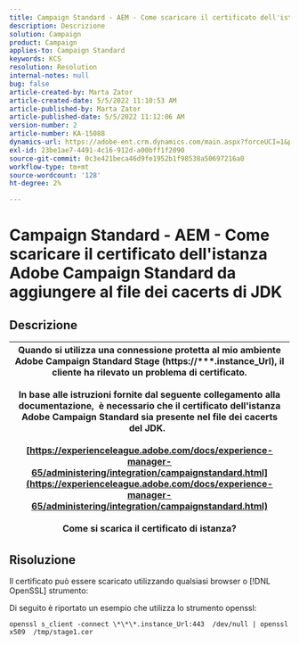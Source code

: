 ```yaml
---
title: Campaign Standard - AEM - Come scaricare il certificato dell'istanza Adobe Campaign Standard da aggiungere al file dei cacerts di JDK
description: Descrizione
solution: Campaign
product: Campaign
applies-to: Campaign Standard
keywords: KCS
resolution: Resolution
internal-notes: null
bug: false
article-created-by: Marta Zator
article-created-date: 5/5/2022 11:10:53 AM
article-published-by: Marta Zator
article-published-date: 5/5/2022 11:12:06 AM
version-number: 2
article-number: KA-15088
dynamics-url: https://adobe-ent.crm.dynamics.com/main.aspx?forceUCI=1&pagetype=entityrecord&etn=knowledgearticle&id=16f10f06-64cc-ec11-a7b5-6045bd00dbbc
exl-id: 23be1ae7-4491-4c16-912d-a00bff1f2090
source-git-commit: 0c3e421beca46d9fe1952b1f98538a50697216a0
workflow-type: tm+mt
source-wordcount: '128'
ht-degree: 2%

---
```


# Campaign Standard - AEM - Come scaricare il certificato dell&#39;istanza Adobe Campaign Standard da aggiungere al file dei cacerts di JDK

## Descrizione



| Quando si utilizza una connessione protetta al mio ambiente Adobe Campaign Standard Stage (<b>https://\*\*\*.instance_Url</b>), il cliente ha rilevato un problema di certificato.<br><br>  In base alle istruzioni fornite dal seguente collegamento alla documentazione, &#x200B; è necessario che il certificato dell&#39;istanza Adobe Campaign Standard sia presente nel file dei cacerts del JDK.  <br><br>[https://experienceleague.adobe.com/docs/experience-manager-65/administering/integration/campaignstandard.html](https://experienceleague.adobe.com/docs/experience-manager-65/administering/integration/campaignstandard.html)<br><br>  Come si scarica il certificato di istanza? |
| --- |



## Risoluzione


Il certificato può essere scaricato utilizzando qualsiasi browser o [!DNL OpenSSL] strumento:

Di seguito è riportato un esempio che utilizza lo strumento openssl:

`openssl s_client -connect \*\*\*.instance_Url:443  /dev/null | openssl x509  /tmp/stage1.cer`
